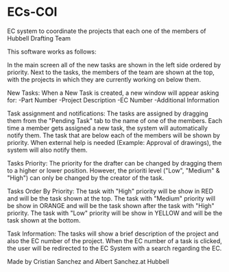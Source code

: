 # ECs-COI
EC system to coordinate the projects that each one of the members of Hubbell Drafting Team

This software works as follows:

In the main screen all of the new tasks are shown in the left side ordered by priority.
Next to the tasks, the members of the team are shown at the top, with the projects in which they are currently working on below them.

New Tasks:
When a New Task is created, a new window will appear asking for:
-Part Number
-Project Description
-EC Number
-Additional Information

Task assignment and notifications:
The tasks are assigned by dragging them from the "Pending Task" tab to the name of one of the members.
Each time a member gets assigned a new task, the system will automatically notify them.
The task that are below each of the members will be shown by priority.
When external help is needed (Example: Approval of drawings), the system will also notify them.

Tasks Priority:
The priority for the drafter can be changed by dragging them to a higher or lower position. However, the prioriti level ("Low", "Medium" & "High") can only be changed by the creator of the task.

Tasks Order By Priority:
The task with "High" priority will be show in RED and will be the task shown at the top.
The task with "Medium" priority will be show in ORANGE and will be the task shown after the task with "High" priority.
The task with "Low" priority will be show in YELLOW and will be the task shown at the bottom.

Task Information:
The tasks will show a brief description of the project and also the EC number of the project.
When the EC number of a task is clicked, the user will be redirected to the EC System with a search regarding the EC.

Made by Cristian Sanchez and Albert Sanchez.at Hubbell
